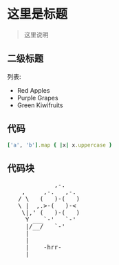 # 这里是标题

> 这里说明


## 二级标题

列表:

* Red Apples
* Purple Grapes
* Green Kiwifruits

## 代码

```ruby
['a', 'b'].map { |x| x.uppercase }
```

## 代码块


<pre>
             ,-.
    ,     ,-.   ,-.
   / \   (   )-(   )
   \ |  ,.>-(   )-<
    \|,' (   )-(   )
     Y ___`-'   `-'
     |/__/   `-'
     |
     |
     |    -hrr-
  ___|_____________
</pre>

